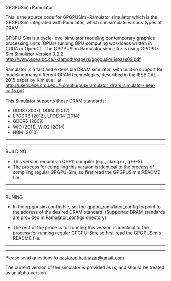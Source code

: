 GPGPUSim+Ramulator

This is the source code for GPGPUSim+Ramulator simulator which is the GPGPUSim integrated with Ramulator, which can simulate various types of DRAM.

GPGPU-Sim is a cycle-level simulator modeling contemporary graphics processing units (GPUs) running GPU computing workloads written in CUDA or OpenCL. The GPGPUSim+Ramulator simualtor is using GPGPU-Sim Simulator Version 3.2.2
http://www.ece.ubc.ca/~aamodt/papers/gpgpusim.ispass09.pdf

Ramulator is a fast and extensible DRAM simulator, with built-in support for modeling many different DRAM technologies, described in the IEEE CAL 2015 paper by Kim et al. at http://users.ece.cmu.edu/~omutlu/pub/ramulator_dram_simulator-ieee-cal15.pdf


This Simulator supports these DRAM standards:

- DDR3 (2007), DDR4 (2012)
- LPDDR3 (2012), LPDDR4 (2014)
- GDDR5 (2009)
- WIO (2011), WIO2 (2014)
- HBM (2013)
-----------------------------------------------------
-----------------------------------------------------
BUILDING

- This version requires a C++11 compiler (e.g., clang++, g++-5)
- The process for compiling this version is identical to the process of compiling regular GPGPU-Sim, so first read the GPGPUSim's README file.

-----------------------------------------------------
-----------------------------------------------------
RUNING

- In the gpgpusim.config file, set the gpgpu_ramulator_config to point to the address of the desired DRAM standard. (Supported DRAM standards are provided in Ramulator_configs directory)

- The rest of the process for running this version is identical to the process for running regular GPGPU-Sim, so first read the GPGPUSim's README file.

------------------------------------------------------
------------------------------------------------------
Please send questions to nastaran.hajinazar@gmail.com

The current version of the simulator is provided as is, and should be treated as an alpha version.
